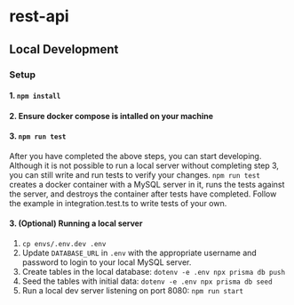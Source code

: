 # rest-api

##  Local Development

### Setup

#### 1. ``npm install``

#### 2. Ensure docker compose is intalled on your machine

#### 3. ``npm run test``

After you have completed the above steps, you can start developing. Although it is not possible to run a local server without completing step 3, you can still write and run tests to verify your changes. ``npm run test`` creates a docker container with a MySQL server in it, runs the tests against the server, and destroys the container after tests have completed. Follow the example in integration.test.ts to write tests of your own.

#### 3. (Optional) Running a local server
1. ``cp envs/.env.dev .env``
1. Update ``DATABASE_URL`` in ``.env`` with the appropriate username and password to login to your local MySQL server.
2. Create tables in the local database: ``dotenv -e .env npx prisma db push``
3. Seed the tables with initial data: ``dotenv -e .env npx prisma db seed``
4. Run a local dev server listening on port 8080: ``npm run start``

